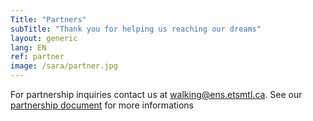```yaml
---
Title: "Partners"
subTitle: "Thank you for helping us reaching our dreams"
layout: generic
lang: EN
ref: partner
image: /sara/partner.jpg
---
```


For partnership inquiries contact us at walking@ens.etsmtl.ca.
See our [partnership document](https://wcdn.walkingmachine.ca/documents/Walking_Machine_Partnership.pdf) for more informations
